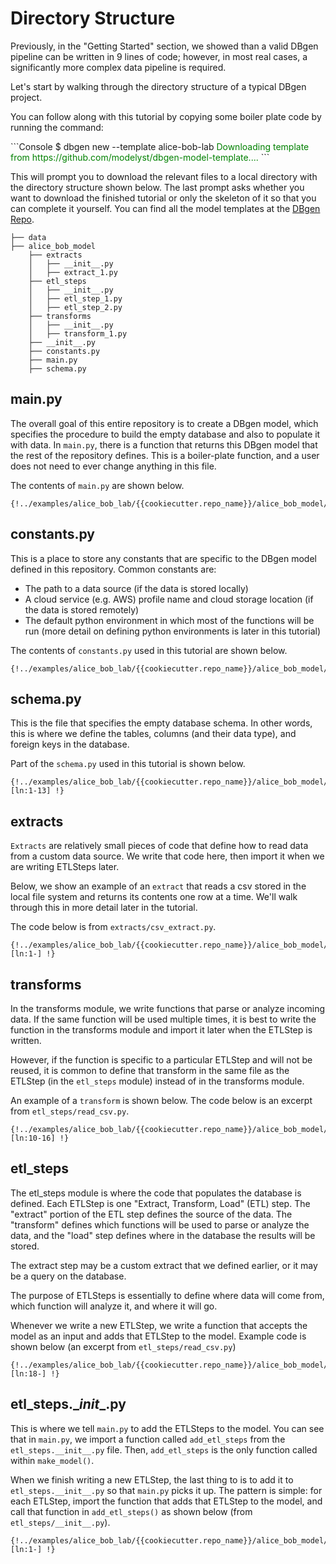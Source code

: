 <!--
   Copyright 2021 Modelyst LLC

   Licensed under the Apache License, Version 2.0 (the "License");
   you may not use this file except in compliance with the License.
   You may obtain a copy of the License at

       http://www.apache.org/licenses/LICENSE-2.0

   Unless required by applicable law or agreed to in writing, software
   distributed under the License is distributed on an "AS IS" BASIS,
   WITHOUT WARRANTIES OR CONDITIONS OF ANY KIND, either express or implied.
   See the License for the specific language governing permissions and
   limitations under the License.
 -->


# Directory Structure

Previously, in the "Getting Started" section, we showed than a valid DBgen pipeline can be written in 9 lines of code; however, in most real cases, a significantly more complex data pipeline is required.

Let's start by walking through the directory structure of a typical DBgen project.

You can follow along with this tutorial by copying some boiler plate code by running the command:
<div class='termy'>
```Console
$ dbgen new --template alice-bob-lab
<span style='color: green;'>Downloading template from https://github.com/modelyst/dbgen-model-template....</span>
```
</div>

This will prompt you to download the relevant files to a local directory with the directory structure shown below. The last prompt asks whether you want to download the finished tutorial or only the skeleton of it so that you can complete it yourself. You can find all the model templates at the <a href="https://github.com/modelyst/dbgen/tree/master/examples">DBgen Repo</a>.


```
├── data
├── alice_bob_model
    ├── extracts
    │   ├── __init__.py
    │   ├── extract_1.py
    ├── etl_steps
    │   ├── __init__.py
    │   ├── etl_step_1.py
    │   ├── etl_step_2.py
    ├── transforms
    │   ├── __init__.py
    │   ├── transform_1.py
    ├── __init__.py
    ├── constants.py
    ├── main.py
    ├── schema.py
```

## main.py

The overall goal of this entire repository is to create a DBgen model, which specifies the procedure to build the empty database and also to populate it with data. In `main.py`, there is a function that returns this DBgen model that the rest of the repository defines. This is a boiler-plate function, and a user does not need to ever change anything in this file.

The contents of `main.py` are shown below.


```python3 hl_lines="6-9"
{!../examples/alice_bob_lab/{{cookiecutter.repo_name}}/alice_bob_model/main.py!}
```

## constants.py

This is a place to store any constants that are specific to the DBgen model defined in this repository. Common constants are:

- The path to a data source (if the data is stored locally)
- A cloud service (e.g. AWS) profile name and cloud storage location (if the data is stored remotely)
- The default python environment in which most of the functions will be run (more detail on defining python environments is later in this tutorial)

The contents of `constants.py` used in this tutorial are shown below.


```python3
{!../examples/alice_bob_lab/{{cookiecutter.repo_name}}/alice_bob_model/constants.py!}
```

## schema.py

This is the file that specifies the empty database schema. In other words, this is where we define the tables, columns (and their data type), and foreign keys in the database.

Part of the `schema.py` used in this tutorial is shown below.


```python3
{!../examples/alice_bob_lab/{{cookiecutter.repo_name}}/alice_bob_model/schema.py [ln:1-13] !}
```


## extracts

`Extracts` are relatively small pieces of code that define how to read data from a custom data source. We write that code here, then import it when we are writing ETLSteps later.

Below, we show an example of an `extract` that reads a csv stored in the local file system and returns its contents one row at a time. We'll walk through this in more detail later in the tutorial.

The code below is from `extracts/csv_extract.py`.


```python3
{!../examples/alice_bob_lab/{{cookiecutter.repo_name}}/alice_bob_model/extracts/csv_extract.py [ln:1-] !}
```

## transforms

In the transforms module, we write functions that parse or analyze incoming data. If the same function will be used multiple times, it is best to write the function in the transforms module and import it later when the ETLStep is written.

However, if the function is specific to a particular ETLStep and will not be reused, it is common to define that transform in the same file as the ETLStep (in the `etl_steps` module) instead of in the transforms module.

An example of a `transform` is shown below. The code below is an excerpt from `etl_steps/read_csv.py`.


```python3
{!../examples/alice_bob_lab/{{cookiecutter.repo_name}}/alice_bob_model/etl_steps/read_csv.py [ln:10-16] !}
```

## etl_steps

The etl_steps module is where the code that populates the database is defined. Each ETLStep is one "Extract, Transform, Load" (ETL) step. The "extract" portion of the ETL step defines the source of the data. The "transform" defines which functions will be used to parse or analyze the data, and the "load" step defines where in the database the results will be stored.

The extract step may be a custom extract that we defined earlier, or it may be a query on the database.

The purpose of ETLSteps is essentially to define where data will come from, which function will analyze it, and where it will go.

Whenever we write a new ETLStep, we write a function that accepts the model as an input and adds that ETLStep to the model. Example code is shown below (an excerpt from `etl_steps/read_csv.py`)


```python3
{!../examples/alice_bob_lab/{{cookiecutter.repo_name}}/alice_bob_model/etl_steps/read_csv.py [ln:18-] !}
```

## etl_steps.\__init__.py

This is where we tell `main.py` to add the ETLSteps to the model. You can see that in `main.py`, we import a function called `add_etl_steps` from the `etl_steps.__init__.py` file. Then, `add_etl_steps` is the only function called within `make_model()`.

When we finish writing a new ETLStep, the last thing to is to add it to `etl_steps.__init__.py` so that `main.py` picks it up. The pattern is simple: for each ETLStep, import the function that adds that ETLStep to the model, and call that function in `add_etl_steps()` as shown below (from `etl_steps/__init__.py`).


```python3
{!../examples/alice_bob_lab/{{cookiecutter.repo_name}}/alice_bob_model/etl_steps/__init__.py [ln:1-] !}
```

